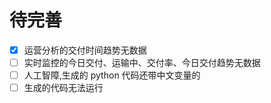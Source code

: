 # 待完善

- [x] 运营分析的交付时间趋势无数据
- [ ] 实时监控的今日交付、运输中、交付率、今日交付趋势无数据
- [ ] 人工智障,生成的 python 代码还带中文变量的
- [ ] 生成的代码无法运行